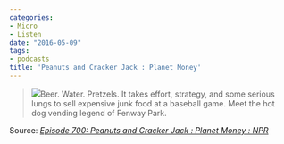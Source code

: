 ```yaml
---
categories:
- Micro
- Listen
date: "2016-05-09"
tags:
- podcasts
title: 'Peanuts and Cracker Jack : Planet Money'
---
```


> [![](images/fenway_wide-a44d8d38f7c880b8debf730fc96c77d177671861.jpg)](http://www.npr.org/sections/money/2016/05/06/477082513/episode-700-peanuts-and-cracker-jack?utm_term=nprnews&utm_content=buffera92bb&utm_medium=social&utm_source=twitter.com&utm_campaign=buffer)Beer. Water. Pretzels. It takes effort, strategy, and some serious lungs to sell expensive junk food at a baseball game. Meet the hot dog vending legend of Fenway Park.

Source: _[Episode 700: Peanuts and Cracker Jack : Planet Money : NPR](http://www.npr.org/sections/money/2016/05/06/477082513/episode-700-peanuts-and-cracker-jack)_
